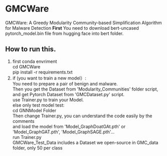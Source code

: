# GMCWare
GMCWare: A Greedy Modularity Community-based Simplification Algorithm for Malware Detection
**First** You need to download bert-uncased pytorch_model.bin file from hugging face into bert folder.

## How to run this.

1. first conda envriment<br>
   cd GMCWare<br>
   pip install -r requirements.txt <br>
3. if (you want to train a new model）:<br>
       You need to prepare a pair of benign and malware.<br>
       Then you get the Dataset from 'Modularity_Communities' folder script,<br>
       and get Pytorch Dataset from 'GMCDataset.py' script.<br>
       use Trainer.py to train your Model.<br>
   else only test model test:<br>
       cd GNNModel Folder<br>
       Then change Trainer.py, you can understand the code easily by the comments <br>
       and load the model from 'Model_GraphDoatGAt.pth' or 'Model_GraphGAT.pth', 'Model_GraphSAGE.pth'... <br>
       run Trainer.py<br>
       GMCWare_Test_Data includes a Dataset we open-source in GMC_data folder, only 50 per class <be>



